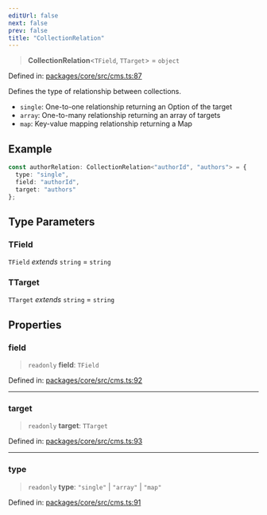 ```yaml
---
editUrl: false
next: false
prev: false
title: "CollectionRelation"
---
```


> **CollectionRelation**\<`TField`, `TTarget`\> = `object`

Defined in: [packages/core/src/cms.ts:87](https://github.com/bitswired/foldcms/blob/95183c86c9f5ae59bfbaa7d6e4a44975123622e3/packages/core/src/cms.ts#L87)

Defines the type of relationship between collections.
- `single`: One-to-one relationship returning an Option of the target
- `array`: One-to-many relationship returning an array of targets
- `map`: Key-value mapping relationship returning a Map

## Example

```typescript
const authorRelation: CollectionRelation<"authorId", "authors"> = {
  type: "single",
  field: "authorId",
  target: "authors"
};
```

## Type Parameters

### TField

`TField` *extends* `string` = `string`

### TTarget

`TTarget` *extends* `string` = `string`

## Properties

### field

> `readonly` **field**: `TField`

Defined in: [packages/core/src/cms.ts:92](https://github.com/bitswired/foldcms/blob/95183c86c9f5ae59bfbaa7d6e4a44975123622e3/packages/core/src/cms.ts#L92)

***

### target

> `readonly` **target**: `TTarget`

Defined in: [packages/core/src/cms.ts:93](https://github.com/bitswired/foldcms/blob/95183c86c9f5ae59bfbaa7d6e4a44975123622e3/packages/core/src/cms.ts#L93)

***

### type

> `readonly` **type**: `"single"` \| `"array"` \| `"map"`

Defined in: [packages/core/src/cms.ts:91](https://github.com/bitswired/foldcms/blob/95183c86c9f5ae59bfbaa7d6e4a44975123622e3/packages/core/src/cms.ts#L91)
